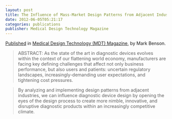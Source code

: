 ```yaml
---
layout: post
title: The Influence of Mass-Market Design Patterns from Adjacent Industries on the Development of Niche Diagnostic Devices
date: 2012-06-05T05:21:17
categories: publications
publisher: Medical Design Technology Magazine
---
```


[Published](http://www.mdtmag.com/articles/2012/06/applying-tech-diagnostics) in [Medical Design Technology (MDT) Magazine](http://www.mdtmag.com/), by Mark Benson. 

> ABSTRACT: As the state of the art in diagnostic devices evolves within the context of our flattening world economy, manufacturers are facing key defining challenges that affect not only business performance, but also users and patients: uncertain regulatory landscapes, increasingly-demanding user expectations, and tightening cost pressures. 

> By analyzing and implementing design patterns from adjacent industries, we can influence diagnostic device design by opening the eyes of the design process to create more nimble, innovative, and disruptive diagnostic products within an increasingly competitive climate.

